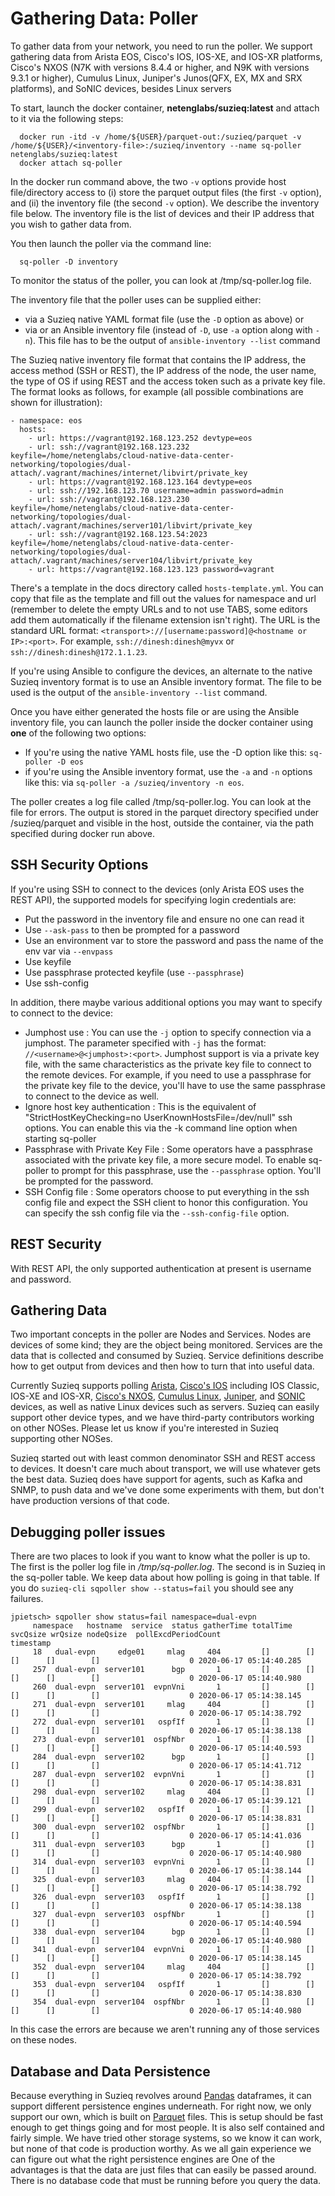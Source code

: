 # Gathering Data: Poller

To gather data from your network, you need to run the poller. We support gathering data from Arista EOS, Cisco's IOS, IOS-XE, and IOS-XR platforms, Cisco's NXOS (N7K with versions 8.4.4 or higher, and N9K with versions 9.3.1 or higher), Cumulus Linux, Juniper's Junos(QFX, EX, MX and SRX platforms), and SoNIC devices, besides Linux servers

To start, launch the docker container, **netenglabs/suzieq:latest** and attach to it via the following steps:

```
  docker run -itd -v /home/${USER}/parquet-out:/suzieq/parquet -v /home/${USER}/<inventory-file>:/suzieq/inventory --name sq-poller netenglabs/suzieq:latest
  docker attach sq-poller
```

In the docker run command above, the two `-v` options provide host file/directory access to (i) store the parquet output files (the first `-v` option), and (ii) the inventory file (the second `-v` option). We describe the inventory file below. The inventory file is the list of devices and their IP address that you wish to gather data from. 

You then launch the poller via the command line:

```
  sq-poller -D inventory
```

To monitor the status of the poller, you can look at /tmp/sq-poller.log file.

The inventory file that the poller uses can be supplied either:

* via a Suzieq native YAML format file (use the `-D` option as above) or 
* via or an Ansible inventory file (instead of `-D`, use `-a` option along with `-n`). This file has to be the output of ```ansible-inventory --list``` command

The Suzieq native inventory file format that contains the IP address, the access method (SSH or REST), the IP address of the node, the user name, the type of OS if using REST and the access token such as a private key file. The format looks as follows, for example (all possible combinations are shown for illustration):
```
- namespace: eos
  hosts:
    - url: https://vagrant@192.168.123.252 devtype=eos
    - url: ssh://vagrant@192.168.123.232  keyfile=/home/netenglabs/cloud-native-data-center-networking/topologies/dual-attach/.vagrant/machines/internet/libvirt/private_key
    - url: https://vagrant@192.168.123.164 devtype=eos
    - url: ssh://192.168.123.70 username=admin password=admin
    - url: ssh://vagrant@192.168.123.230  keyfile=/home/netenglabs/cloud-native-data-center-networking/topologies/dual-attach/.vagrant/machines/server101/libvirt/private_key
    - url: ssh://vagrant@192.168.123.54:2023  keyfile=/home/netenglabs/cloud-native-data-center-networking/topologies/dual-attach/.vagrant/machines/server104/libvirt/private_key
    - url: https://vagrant@192.168.123.123 password=vagrant
```

There's a template in the docs directory called `hosts-template.yml`. You can copy that file as the template and fill out the values for namespace and url (remember to delete the empty URLs and to not use TABS, some editors add them automatically if the filename extension isn't right). The URL is the standard URL format: `<transport>://[username:password]@<hostname or IP>:<port>`. For example, `ssh://dinesh:dinesh@myvx` or `ssh://dinesh:dinesh@172.1.1.23`. 

If you're using Ansible to configure the devices, an alternate to the native Suzieq inventory format is to use an Ansible inventory format. The file to be used is the output of the ```ansible-inventory --list``` command. 

Once you have either generated the hosts file or are using the Ansible inventory file, you can launch the poller inside the docker container using **one** of the following two options: 

* If you're using the native YAML hosts file, use the -D option like this: `sq-poller -D eos`
* if you're using the Ansible inventory format, use the `-a` and `-n` options like this: via `sq-poller -a /suzieq/inventory -n eos`. 

The poller creates a log file called /tmp/sq-poller.log. You can look at the file for errors. The output is stored in the parquet directory specified under /suzieq/parquet and visible in the host, outside the container, via the path specified during docker run above. 

## <a name='ssh-options'></a>SSH Security Options

If you're using SSH to connect to the devices (only Arista EOS uses the REST API), the supported models for specifying login credentials are:

* Put the password in the inventory file and ensure no one can read it
* Use `--ask-pass` to then be prompted for a password
* Use an environment var to store the password and pass the name of the env var via `--envpass`
* Use keyfile
* Use passphrase protected keyfile  (use `--passphrase`)
* Use ssh-config

In addition, there maybe various additional options you may want to specify to connect to the device:

* Jumphost use
  : You can use the `-j` option to specify connection via a jumphost. The parameter specified with `-j` has the format: ```//<username>@<jumphost>:<port>```. Jumphost support is via a private key file, with the same characteristics as the private key file to connect to the remote devices. For example, if you need to use a passphrase for the private key file to the device, you'll have to use the same passphrase to connect to the device as well.
* Ignore host key authentication
  : This is the equivalent of "StrictHostKeyChecking=no UserKnownHostsFile=/dev/null" ssh options. You can enable this via the -k command line option when starting sq-poller
* Passphrase with Private Key File
  : Some operators have a passphrase associated with the private key file, a more secure model. To enable sq-poller to prompt for this passphrase, use the `--passphrase` option. You'll be prompted for the password.
* SSH Config file
  : Some operators choose to put everything in the ssh config file and expect the SSH client to honor this configuration. You can specify the ssh config file via the  `--ssh-config-file` option. 

## <a name='rest-security'></a>REST Security

With REST API, the only supported authentication at present is username and password.

## <a name='gathering-data'></a>Gathering Data
Two important concepts in the poller are Nodes and Services. Nodes are devices of some kind;
they are the object being monitored. Services are the data that is collected and consumed by Suzieq. 
Service definitions describe how to get output from devices and then how to turn that into useful data.

Currently Suzieq supports polling [Arista](https://www.arista.com/en/),
[Cisco's IOS](https://www.cisco.com/c/en/us/products/ios-nx-os-software/ios-technologies/index.html) including IOS Classic, IOS-XE and IOS-XR,
[Cisco's NXOS](https://www.cisco.com/c/en/us/products/switches/data-center-switches/index.html),
[Cumulus Linux](https://cumulusnetworks.com/),
[Juniper](https://www.juniper.net),
and [SONIC](https://azure.github.io/SONiC/) devices, as well as native Linux devices such as servers. Suzieq can easily support other device types, and we have third-party contributors working on other NOSes. Please let us know if you're interested in Suzieq supporting other NOSes.

Suzieq started out with least common denominator SSH and REST access to devices.
It doesn't care much about transport, we will use whatever gets the best data.
Suzieq does have support for agents, such as Kafka and SNMP, to push data and we've done some experiments with them, but don't
have production versions of that code. 

## Debugging poller issues
There are two places to look if you want to know what the poller is up to. The first is the poller
log file in */tmp/sq-poller.log*. The second is in Suzieq in the sq-poller table. We keep data about how
polling is going in that table. If you do `suzieq-cli sqpoller show --status=fail` you should see any failures.

```
jpietsch> sqpoller show status=fail namespace=dual-evpn
     namespace   hostname  service  status gatherTime totalTime svcQsize wrQsize nodeQsize  pollExcdPeriodCount               timestamp
     18   dual-evpn     edge01     mlag     404         []        []       []      []        []                    0 2020-06-17 05:14:40.285
     257  dual-evpn  server101      bgp       1         []        []       []      []        []                    0 2020-06-17 05:14:40.980
     260  dual-evpn  server101  evpnVni       1         []        []       []      []        []                    0 2020-06-17 05:14:38.145
     271  dual-evpn  server101     mlag     404         []        []       []      []        []                    0 2020-06-17 05:14:38.792
     272  dual-evpn  server101   ospfIf       1         []        []       []      []        []                    0 2020-06-17 05:14:38.138
     273  dual-evpn  server101  ospfNbr       1         []        []       []      []        []                    0 2020-06-17 05:14:40.593
     284  dual-evpn  server102      bgp       1         []        []       []      []        []                    0 2020-06-17 05:14:41.712
     287  dual-evpn  server102  evpnVni       1         []        []       []      []        []                    0 2020-06-17 05:14:38.831
     298  dual-evpn  server102     mlag     404         []        []       []      []        []                    0 2020-06-17 05:14:39.121
     299  dual-evpn  server102   ospfIf       1         []        []       []      []        []                    0 2020-06-17 05:14:38.831
     300  dual-evpn  server102  ospfNbr       1         []        []       []      []        []                    0 2020-06-17 05:14:41.036
     311  dual-evpn  server103      bgp       1         []        []       []      []        []                    0 2020-06-17 05:14:40.980
     314  dual-evpn  server103  evpnVni       1         []        []       []      []        []                    0 2020-06-17 05:14:38.144
     325  dual-evpn  server103     mlag     404         []        []       []      []        []                    0 2020-06-17 05:14:38.792
     326  dual-evpn  server103   ospfIf       1         []        []       []      []        []                    0 2020-06-17 05:14:38.138
     327  dual-evpn  server103  ospfNbr       1         []        []       []      []        []                    0 2020-06-17 05:14:40.594
     338  dual-evpn  server104      bgp       1         []        []       []      []        []                    0 2020-06-17 05:14:40.980
     341  dual-evpn  server104  evpnVni       1         []        []       []      []        []                    0 2020-06-17 05:14:38.145
     352  dual-evpn  server104     mlag     404         []        []       []      []        []                    0 2020-06-17 05:14:38.792
     353  dual-evpn  server104   ospfIf       1         []        []       []      []        []                    0 2020-06-17 05:14:38.830
     354  dual-evpn  server104  ospfNbr       1         []        []       []      []        []                    0 2020-06-17 05:14:40.980
```
In this case the errors are because we aren't running any of those services on these nodes.


## Database and Data Persistence

Because everything in Suzieq revolves around [Pandas](https://pandas.pydata.org/) dataframes, it can support different persistence engines underneath. For right now, we only support our own, which is built on [Parquet](https://parquet.apache.org/) files. 
This is setup should be fast enough to get things going and for most people. It is also self contained and fairly simple. 
We have tried other storage systems, so we know it can work, but none of that code is production worthy. As we all gain experience we can figure out what the right persistence engines are One of the advantages is that the data are just files that can easily be passed around. There is no database code that must be running before you query the data. 


